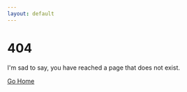 ```yaml
---
layout: default
---
```


# 404

I'm sad to say, you have reached a page that does not exist.

[Go Home](/)

